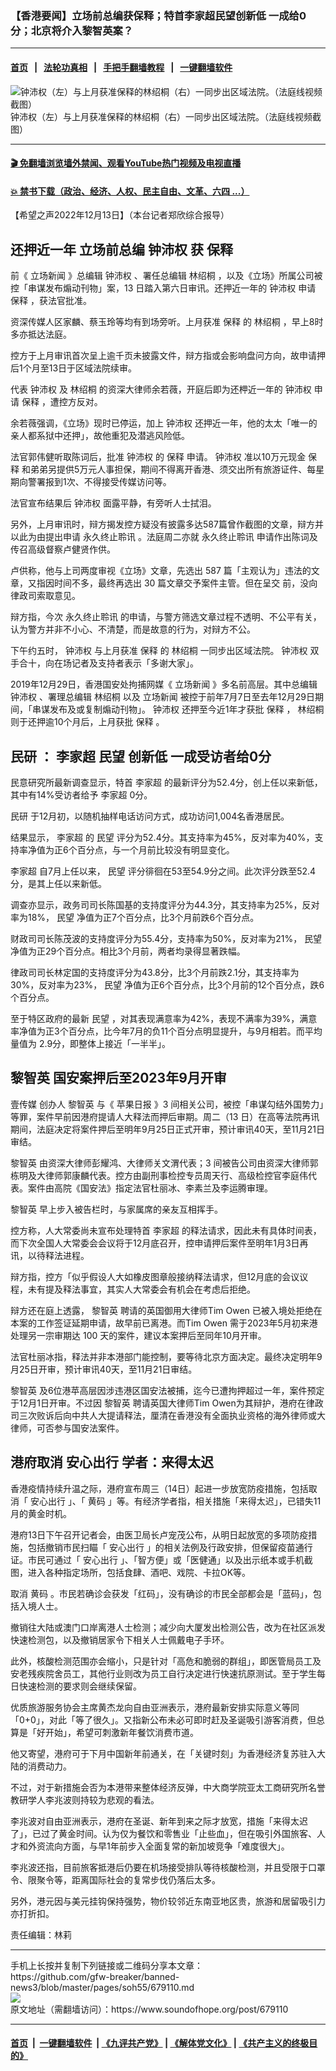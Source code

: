 ### 【香港要闻】立场前总编获保释；特首李家超民望创新低 一成给0分；北京将介入黎智英案？
------------------------

#### [首页](https://github.com/gfw-breaker/banned-news3/blob/master/README.md) &nbsp;&nbsp;|&nbsp;&nbsp; [法轮功真相](https://github.com/begood0513/basic/blob/master/README.md)  &nbsp;&nbsp;|&nbsp;&nbsp; [手把手翻墙教程](https://github.com/gfw-breaker/guides/wiki)  &nbsp;&nbsp;|&nbsp;&nbsp; [一键翻墙软件](https://github.com/gfw-breaker/nogfw/blob/master/README.md)  



<div><img alt="钟沛权（左）与上月获准保释的林绍桐（右）一同步出区域法院。（法庭线视频截图）" src="https://img.soundofhope.org/2022-12/lichang-1670955676804.jpg"/>
<br/><figcaption class="caption">
 钟沛权（左）与上月获准保释的林绍桐（右）一同步出区域法院。（法庭线视频截图）
</figcaption></div><hr/>

#### [ 🎬  免翻墙浏览墙外禁闻、观看YouTube热门视频及电视直播](https://github.com/gfw-breaker/HelloWorld)

#### [ 💥  禁书下载（政治、经济、人权、民主自由、文革、六四 ...）](https://github.com/gfw-breaker/books/blob/master/README.md)

<div><div class="Content__Wrapper sc-1bvya0-0 elmmKw article_body" itemprop="articleBody">
 <div id="post_place_1">
 </div>
 <p class="meta-top">
  <span class="meta">
   【希望之声2022年12月13日】（本台记者郑欣综合报导）
  </span>
 </p>
 <h2>
  <strong>
   还押近一年 立场前总编
   <ok href="/term/672404">
    钟沛权
   </ok>
   获
   <ok href="/term/7658">
    保释
   </ok>
  </strong>
 </h2>
 <p>
  前《
  <ok href="/term/564227">
   立场新闻
  </ok>
  》总编辑
  <ok href="/term/672404">
   钟沛权
  </ok>
  、署任总编辑
  <ok href="/term/672401">
   林绍桐
  </ok>
  ，以及《立场》所属公司被控「串谋发布煽动刊物」案，13 日踏入第六日审讯。还押近一年的
  <ok href="/term/672404">
   钟沛权
  </ok>
  申请
  <ok href="/term/7658">
   保释
  </ok>
  ，获法官批准。
 </p>
 <p>
  资深传媒人区家麟、蔡玉玲等均有到场旁听。上月获准
  <ok href="/term/7658">
   保释
  </ok>
  的
  <ok href="/term/672401">
   林绍桐
  </ok>
  ，早上8时多亦抵达法庭。
 </p>
 <p>
  控方于上月审讯首次呈上逾千页未披露文件，辩方指或会影响盘问方向，故申请押后1个月至13日于区域法院续审。
 </p>
 <p>
  代表
  <ok href="/term/672404">
   钟沛权
  </ok>
  及
  <ok href="/term/672401">
   林绍桐
  </ok>
  的资深大律师余若薇，开庭后即为还柙近一年的
  <ok href="/term/672404">
   钟沛权
  </ok>
  申请
  <ok href="/term/7658">
   保释
  </ok>
  ，遭控方反对。
 </p>
 <p>
  余若薇强调，《立场》现时已停运，加上
  <ok href="/term/672404">
   钟沛权
  </ok>
  还押近一年，他的太太「唯一的亲人都系狱中还押」，故他重犯及潜逃风险低。
 </p>
 <p>
  法官郭伟健听取陈词后，批准
  <ok href="/term/672404">
   钟沛权
  </ok>
  的
  <ok href="/term/7658">
   保释
  </ok>
  申请。
  <ok href="/term/672404">
   钟沛权
  </ok>
  准以10万元现金
  <ok href="/term/7658">
   保释
  </ok>
  和弟弟另提供5万元人事担保，期间不得离开香港、须交出所有旅游证件、每星期向警署报到1次、不得接受传媒访问等。
 </p>
 <p>
  法官宣布结果后
  <ok href="/term/672404">
   钟沛权
  </ok>
  面露平静，有旁听人士拭泪。
 </p>
 <p>
  另外，上月审讯时，辩方揭发控方疑没有披露多达587篇曾作截图的文章，辩方并以此为由提出申请
  <ok href="/term/807390">
   永久终止聆讯
  </ok>
  。法庭周二亦就
  <ok href="/term/807390">
   永久终止聆讯
  </ok>
  申请作出陈词及传召高级督察卢健贤作供。
 </p>
 <p>
  卢供称，他与上司两度审视《立场》文章，先选出 587 篇「主观认为」违法的文章，又指因时间不多，最终再选出 30 篇文章交予案件主管。但在呈交 前，没向律政司索取意见。
 </p>
 <p>
  辩方指，今次
  <ok href="/term/807390">
   永久终止聆讯
  </ok>
  的申请，与警方筛选文章过程不透明、不公平有关，认为警方并非不小心、不清楚，而是故意的行为，对辩方不公。
 </p>
 <p>
  下午约五时，
  <ok href="/term/672404">
   钟沛权
  </ok>
  与上月获准
  <ok href="/term/7658">
   保释
  </ok>
  的
  <ok href="/term/672401">
   林绍桐
  </ok>
  一同步出区域法院。
  <ok href="/term/672404">
   钟沛权
  </ok>
  双手合十，向在场记者及支持者表示「多谢大家」。
 </p>
 <p>
  2019年12月29日，香港国安处拘捕网媒《
  <ok href="/term/564227">
   立场新闻
  </ok>
  》多名前高层。其中总编辑
  <ok href="/term/672404">
   钟沛权
  </ok>
  、署理总编辑
  <ok href="/term/672401">
   林绍桐
  </ok>
  以及
  <ok href="/term/564227">
   立场新闻
  </ok>
  被控于前年7月7日至去年12月29日期间，「串谋发布及或复制煽动刊物」。
  <ok href="/term/672404">
   钟沛权
  </ok>
  还押至今近1年才获批
  <ok href="/term/7658">
   保释
  </ok>
  ，
  <ok href="/term/672401">
   林绍桐
  </ok>
  则于还押逾10个月后，上月获批
  <ok href="/term/7658">
   保释
  </ok>
  。
 </p>
 <h2>
  <strong>
   <ok href="/term/670634">
    民研
   </ok>
   ：
   <ok href="/term/100347">
    李家超
   </ok>
   <ok href="/term/552641">
    民望
   </ok>
   创新低 一成受访者给0分
  </strong>
 </h2>
 <p>
  民意研究所最新调查显示，特首
  <ok href="/term/100347">
   李家超
  </ok>
  的最新评分为52.4分，创上任以来新低，其中有14%受访者给予
  <ok href="/term/100347">
   李家超
  </ok>
  0分。
 </p>
 <p>
  <ok href="/term/670634">
   民研
  </ok>
  于12月初，以随机抽样电话访问方式，成功访问1,004名香港居民。
 </p>
 <p>
  结果显示，
  <ok href="/term/100347">
   李家超
  </ok>
  的
  <ok href="/term/552641">
   民望
  </ok>
  评分为52.4分。其支持率为45%，反对率为40%，支持率净值为正6个百分点，与一个月前比较没有明显变化。
 </p>
 <p>
  <ok href="/term/100347">
   李家超
  </ok>
  自7月上任以来，
  <ok href="/term/552641">
   民望
  </ok>
  评分徘徊在53至54.9分之间。此次评分跌至52.4分，是其上任以来新低。
 </p>
 <p>
  调查亦显示，政务司司长陈国基的支持度评分为44.3分，其支持率为25%，反对率为18%，
  <ok href="/term/552641">
   民望
  </ok>
  净值为正7个百分点，比3个月前跌6个百分点。
 </p>
 <p>
  财政司司长陈茂波的支持度评分为55.4分，支持率为50%，反对率为21%，
  <ok href="/term/552641">
   民望
  </ok>
  净值为正29个百分点。相比3个月前，两者均录得显著跌幅。
 </p>
 <p>
  律政司司长林定国的支持度评分为43.8分，比3个月前跌2.1分，其支持率为30%，反对率为23%，
  <ok href="/term/552641">
   民望
  </ok>
  净值为正6个百分点，比3个月前的12个百分点，跌6个百分点。
 </p>
 <p>
  至于特区政府的最新
  <ok href="/term/552641">
   民望
  </ok>
  ，对其表现满意率为42%，表现不满率为39%，满意率净值为正3个百分点，比今年7月的负11个百分点明显提升，与9月相若。而平均量值为 2.9分，即整体上接近「一半半」。
 </p>
 <h2>
  <strong>
   <ok href="/term/144108">
    黎智英
   </ok>
   国安案押后至2023年9月开审
  </strong>
 </h2>
 <p>
  <ok href="/term/106190">
   壹传媒
  </ok>
  创办人
  <ok href="/term/144108">
   黎智英
  </ok>
  与《
  <ok href="/term/12511">
   苹果日报
  </ok>
  》3 间相关公司，被控「串谋勾结外国势力」等罪，案件早前因港府提请人大释法而押后审期。周二（13 日）在高等法院再讯期间，法庭决定将案件押后至明年9月25日正式开审，预计审讯40天，至11月21日审结。
 </p>
 <p>
  <ok href="/term/144108">
   黎智英
  </ok>
  由资深大律师彭耀鸿、大律师关文渭代表；3 间被告公司由资深大律师郭栋明及大律师郭康麟代表。控方由副刑事检控专员周天行、高级检控官李庭伟代表。案件由高院《国安法》指定法官杜丽冰、李素兰及李运腾审理。
 </p>
 <p>
  <ok href="/term/144108">
   黎智英
  </ok>
  早上步入被告栏时，与家属席的亲友互相挥手。
 </p>
 <p>
  控方称，人大常委尚未宣布处理特首
  <ok href="/term/100347">
   李家超
  </ok>
  的释法请求，因此未有具体时间表，而下次全国人大常委会会议将于12月底召开，控申请押后案件至明年1月3日再讯，以待释法进程。
 </p>
 <p>
  辩方指，控方「似乎假设人大如橡皮图章般接纳释法请求，但12月底的会议议程，未有提及释法事宜，其实人大常委会有机会在考虑后拒绝。
 </p>
 <p>
  辩方还在庭上透露，
  <ok href="/term/144108">
   黎智英
  </ok>
  聘请的英国御用大律师Tim Owen 已被入境处拒绝在本案的工作签证延期申请，故早前已离港。而Tim Owen 需于2023年5月初来港处理另一宗审期达 100 天的案件，建议本案押后至同年10月开审。
 </p>
 <p>
  法官杜丽冰指，释法并非本港部门能控制，要等待北京方面决定。最终决定明年9月25日开审，预计审讯40天，至11月21日审结。
 </p>
 <p>
  <ok href="/term/144108">
   黎智英
  </ok>
  及6位港苹高层因涉违港区国安法被捕，迄今已遭拘押超过一年，案件预定于12月1日开审。不过因
  <ok href="/term/144108">
   黎智英
  </ok>
  聘请英国大律师Tim Owen为其辩护，港府在律政司三次败诉后向中共人大提请释法，厘清在香港没有全面执业资格的海外律师或大律师，可否参与国安法案件。
 </p>
 <h2>
  <strong>
   港府取消
   <ok href="/term/426256">
    安心出行
   </ok>
   学者：来得太迟
  </strong>
 </h2>
 <p>
  香港疫情持续升温之际，港府宣布周三（14日）起进一步放宽防疫措施，包括取消「
  <ok href="/term/426256">
   安心出行
  </ok>
  」、「
  <ok href="/term/561332">
   黄码
  </ok>
  」等。有经济学者指，相关措施「来得太迟」，已错失11月的黄金时机。
 </p>
 <p>
  港府13日下午召开记者会，由医卫局长卢宠茂公布，从明日起放宽的多项防疫措施，包括撤销市民扫瞄「
  <ok href="/term/426256">
   安心出行
  </ok>
  」的相关法例及行政安排，但保留疫苗通行证。市民可通过「
  <ok href="/term/426256">
   安心出行
  </ok>
  」、「智方便」或「医健通」以及出示纸本或手机截图，进入各种指定场所，包括食肆、酒吧、戏院、卡拉OK等。
 </p>
 <p>
  取消
  <ok href="/term/561332">
   黄码
  </ok>
  。市民若确诊会获发「红码」，没有确诊的市民全部都会是「蓝码」，包括入境人士。
 </p>
 <p>
  撤销往大陆或澳门口岸离港人士检测；减少向大厦发出检测公告，改为在社区派发快速检测包，以及撤销居家令下相关人士佩戴电子手环。
 </p>
 <p>
  此外，核酸检测范围亦会缩小，只是针对「高危和脆弱的群组」，即医管局员工及安老残疾院舍员工，其他行业则改为员工自行决定进行快速抗原测试。至于学生每日快速检测的要求则会继续保留。
 </p>
 <p>
  优质旅游服务协会主席黄杰龙向自由亚洲表示，港府最新安排实际意义等同「0+0」，对此「等了很久」。又指新公布未必可即时赶及圣诞吸引游客消费，但总算是「好开始」，希望可刺激新年餐饮消费市道。
 </p>
 <p>
  他又寄望，港府可于下月中国新年前通关，在「关键时刻」为香港经济复苏驻入大陆的消费动力。
 </p>
 <p>
  不过，对于新措施会否为本港带来整体经济反弹，中大商学院亚太工商研究所名誉教研学人李兆波则持较为悲观的看法。
 </p>
 <p>
  李兆波对自由亚洲表示，港府在圣诞、新年到来之际才放宽，措施「来得太迟了」，已过了黄金时间。认为仅为餐饮和零售业「止些血」，但在吸引外国旅客、人才和外资流向方面，与早1年前步入全面复常的新加坡竞争「难度很大」。
 </p>
 <p>
  李兆波还指，目前旅客抵港后仍要在机场接受排队等待核酸检测，并且受限于口罩令、限聚令等，距离国际社会的复常步伐仍落后太多。
 </p>
 <p>
  另外，港元因与美元挂钩保持强势，物价较邻近东南亚地区贵，旅游和居留吸引力亦打折扣。
 </p>
 <p class="meta-btm">
  责任编辑：林莉
 </p>
</div>
</div>
<hr/>
手机上长按并复制下列链接或二维码分享本文章：<br/>
https://github.com/gfw-breaker/banned-news3/blob/master/pages/soh55/679110.md <br/>
<a href='https://github.com/gfw-breaker/banned-news3/blob/master/pages/soh55/679110.md'><img src='https://github.com/gfw-breaker/banned-news3/blob/master/pages/soh55/679110.md.png'/></a> <br/>
原文地址（需翻墙访问）：https://www.soundofhope.org/post/679110


------------------------
#### [首页](https://github.com/gfw-breaker/banned-news3/blob/master/README.md) &nbsp;|&nbsp; [一键翻墙软件](https://github.com/gfw-breaker/nogfw/blob/master/README.md) &nbsp;| [《九评共产党》](https://github.com/gfw-breaker/9ping.md/blob/master/README.md#九评之一评共产党是什么) | [《解体党文化》](https://github.com/gfw-breaker/jtdwh.md/blob/master/README.md) | [《共产主义的终极目的》](https://github.com/gfw-breaker/gczydzjmd.md/blob/master/README.md)


<img src='http://gfw-breaker.win/banned-news3/pages/soh55/679110.md' width='0px' height='0px'/>